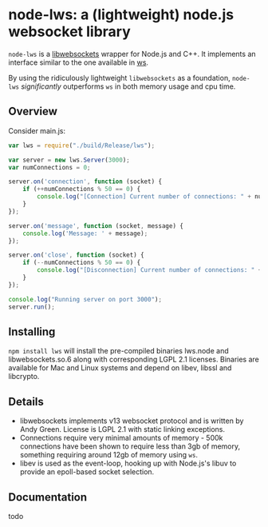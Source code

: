 # node-lws: a (lightweight) node.js websocket library
```node-lws``` is a [libwebsockets](https://libwebsockets.org/index.html) wrapper for Node.js and C++. It implements an interface similar to the one available in [ws](https://github.com/websockets/ws).

By using the ridiculously lightweight ```libwebsockets``` as a foundation, ```node-lws``` *significantly* outperforms ```ws``` in both memory usage and cpu time.

## Overview
Consider main.js:
```javascript
var lws = require("./build/Release/lws");

var server = new lws.Server(3000);
var numConnections = 0;

server.on('connection', function (socket) {
	if (++numConnections % 50 == 0) {
		console.log("[Connection] Current number of connections: " + numConnections);
	}
});

server.on('message', function (socket, message) {
	console.log('Message: ' + message);
});

server.on('close', function (socket) {
	if (--numConnections % 50 == 0) {
		console.log("[Disconnection] Current number of connections: " + numConnections);
	}
});

console.log("Running server on port 3000");
server.run();
```
## Installing
```npm install lws``` will install the pre-compiled binaries lws.node and libwebsockets.so.6 along with corresponding LGPL 2.1 licenses. Binaries are available for Mac and Linux systems and depend on libev, libssl and libcrypto.

## Details
* libwebsockets implements v13 websocket protocol and is written by Andy Green. License is LGPL 2.1 with static linking exceptions.
* Connections require very minimal amounts of memory - 500k connections have been shown to require less than 3gb of memory, something requiring around 12gb of memory using ```ws```.
* libev is used as the event-loop, hooking up with Node.js's libuv to provide an epoll-based socket selection.

## Documentation
todo
